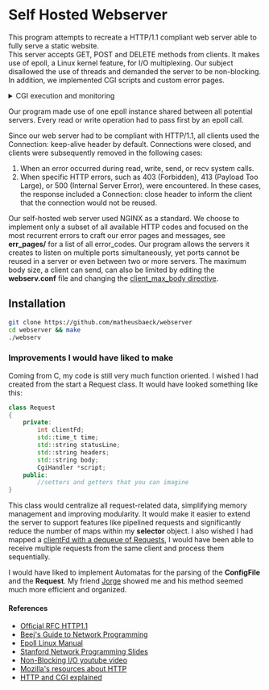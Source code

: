 # Self Hosted Webserver

This program attempts to recreate a HTTP/1.1 compliant web server able to fully serve a static website.<br> This server accepts GET, POST and DELETE methods from clients. It makes use of epoll, a Linux kernel feature, for I/O multiplexing. Our subject disallowed the use of threads and demanded the server to be non-blocking. In addition, we implemented CGI scripts and custom error pages.

<details>
<summary>CGI execution and monitoring</summary>
<br>
To execute a CGI script, our program follows these steps:
1. Path Validation:
    The program searches for the CGI script in the designated CGI directory, as specified in webserv.conf. It ensures the script's filename has the correct extension (e.g., .php, .py) before proceeding.
2. Execution:
    If the script is valid, it is executed in a new process using a fork-exec pattern. Pipes are established between the server and the CGI process for communication.
3. Integration with Epoll:
    The pipe's read end is added to the epoll instance, allowing the server to monitor the output of the CGI script without blocking.
4. Completion Handling:
    When the CGI script finishes execution, its pipes are closed, which triggers an event in the epoll instance. This event signals that the server can now process the script's output and send the appropriate response back to the client.
<br><br>
</details>

Our program made use of one epoll instance shared between all potential servers. Every read or write operation had to pass first by an epoll call.<br>

Since our web server had to be compliant with HTTP/1.1, all clients used the Connection: keep-alive header by default. Connections were closed, and clients were subsequently removed in the following cases:
1. When an error occurred during read, write, send, or recv system calls.
2. When specific HTTP errors, such as 403 (Forbidden), 413 (Payload Too Large), or 500 (Internal Server Error), were encountered. In these cases, the response included a Connection: close header to inform the client that the connection would not be reused.<br>

Our self-hosted web server used NGINX as a standard. We choose to implement only a subset of all available HTTP codes and focused on the most recurrent errors to craft our error pages and messages, see **err_pages/** for a list of all error_codes. Our program allows the servers it creates to listen on multiple ports simultaneously, yet ports cannot be reused in a server or even between two or more servers. The maximum body size, a client can send, can also be limited by editing the **webserv.conf** file and changing the <ins>client_max_body directive</ins>.

## Installation

```bash
git clone https://github.com/matheusbaeck/webserver
cd webserver && make
./webserv
```

### Improvements I would have liked to make

Coming from C, my code is still very much function oriented. I wished I had created from the start a Request class. It would have looked something like this:
```cpp
class Request
{
    private:
        int clientFd;
        std::time_t time;
        std::string statusLine;
        std::string headers;
        std::string body;
        CgiHandler *script;
    public:
        //setters and getters that you can imagine
}
```
This class would centralize all request-related data, simplifying memory management and improving modularity. It would make it easier to extend the server to support features like pipelined requests and significantly reduce the number of maps within my **selector** object. I also wished I had mapped a <ins>clientFd with a dequeue of Requests</ins>, I would have been able to receive multiple requests from the same client and process them sequentially.

I would have liked to implement Automatas for the parsing of the **ConfigFile** and the **Request**. My friend [Jorge](https://github.com/JorgeVJ) showed me and his method seemed much more efficient and organized.

#### References

* [Official RFC HTTP1.1](https://datatracker.ietf.org/doc/html/rfc2616)
* [Beej's Guide to Network Programming](https://beej.us/guide/bgnet/html/)
* [Epoll Linux Manual](https://man7.org/linux/man-pages/man7/epoll.7.html)
* [Stanford Network Programming Slides](https://web.stanford.edu/class/archive/cs/cs110/cs110.1202/static/lectures/19-events-threads.pdf)
* [Non-Blocking I/O youtube video](https://youtu.be/wB9tIg209-8?feature=shared)
* [Mozilla's resources about HTTP](https://developer.mozilla.org/en-US/docs/Web/HTTP)
* [HTTP and CGI explained](https://www.garshol.priv.no/download/text/http-tut.html)



